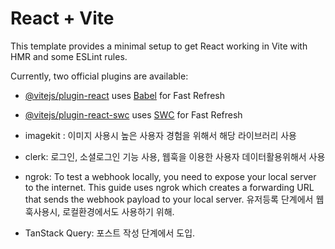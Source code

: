 # React + Vite

This template provides a minimal setup to get React working in Vite with HMR and some ESLint rules.

Currently, two official plugins are available:

- [@vitejs/plugin-react](https://github.com/vitejs/vite-plugin-react/blob/main/packages/plugin-react/README.md) uses [Babel](https://babeljs.io/) for Fast Refresh
- [@vitejs/plugin-react-swc](https://github.com/vitejs/vite-plugin-react-swc) uses [SWC](https://swc.rs/) for Fast Refresh

- imagekit : 이미지 사용시 높은 사용자 경험을 위해서 해당 라이브러리 사용
- clerk: 로그인, 소셜로그인 기능 사용, 웹훅을 이용한 사용자 데이터활용위해서 사용
- ngrok: To test a webhook locally, you need to expose your local server to the internet. This guide uses ngrok which creates a forwarding URL that sends the webhook payload to your local server. 유저등록 단계에서 웹훅사용시, 로컬환경에서도 사용하기 위해.
- TanStack Query: 포스트 작성 단계에서 도입.
